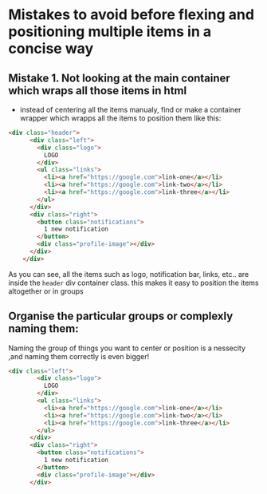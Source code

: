 # Mistakes to avoid before flexing and positioning multiple items in a concise way 

## Mistake 1. Not looking at the main container which wraps all those items in html  

- instead of centering all the items manualy, find or make a container wrapper which wrapps all the items to position them like this: 

```html
<div class="header">
      <div class="left">
        <div class="logo">
          LOGO
        </div>
        <ul class="links">
          <li><a href="https://google.com">link-one</a></li>
          <li><a href="https://google.com">link-two</a></li>
          <li><a href="https://google.com">link-three</a></li>
        </ul>
      </div>
      <div class="right">
        <button class="notifications">
          1 new notification
        </button>
        <div class="profile-image"></div>
      </div>
    </div>
```
As you can see, all the items such as logo, notification bar, links, etc.. are inside the ```header``` div container class. this makes it easy to position the items altogether or in groups

## Organise the particular groups or complexly naming them:

Naming the group of things you want to center or position is a nessecity ,and naming them correctly is even bigger!

```html 
<div class="left">
        <div class="logo">
          LOGO
        </div>
        <ul class="links">
          <li><a href="https://google.com">link-one</a></li>
          <li><a href="https://google.com">link-two</a></li>
          <li><a href="https://google.com">link-three</a></li>
        </ul>
      </div>
      <div class="right">
        <button class="notifications">
          1 new notification
        </button>
        <div class="profile-image"></div>
      </div>
```
